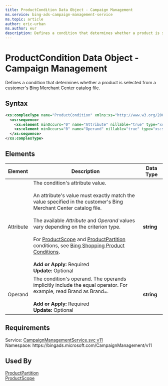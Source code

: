 ```yaml
---
title: ProductCondition Data Object - Campaign Management
ms.service: bing-ads-campaign-management-service
ms.topic: article
author: eric-urban
ms.author: eur
description: Defines a condition that determines whether a product is selected from a customer's Bing Merchant Center catalog file.
---
```

# ProductCondition Data Object - Campaign Management
Defines a condition that determines whether a product is selected from a customer's Bing Merchant Center catalog file.

## Syntax
```xml
<xs:complexType name="ProductCondition" xmlns:xs="http://www.w3.org/2001/XMLSchema">
  <xs:sequence>
    <xs:element minOccurs="0" name="Attribute" nillable="true" type="xs:string" />
    <xs:element minOccurs="0" name="Operand" nillable="true" type="xs:string" />
  </xs:sequence>
</xs:complexType>
```

## <a name="elements"></a>Elements

|Element|Description|Data Type|
|-----------|---------------|-------------|
|<a name="attribute"></a>Attribute|The condition's attribute value.<br /><br />An attribute's value must exactly match the value specified in the customer's Bing Merchant Center catalog file.<br /><br />The available *Attribute* and *Operand* values vary depending on the criterion type.<br /><br />For [ProductScope](bingads/campaign-management-service/productscope.md) and [ProductPartition](bingads/campaign-management-service/productpartition.md) conditions, see [Bing Shopping Product Conditions](bingads/guides/product-ads.md#conditions).<br /><br />**Add or Apply:** Required<br/>**Update:** Optional|**string**|
|<a name="operand"></a>Operand|The condition's operand. The operands implicitly include the equal operator. For example, read Brand as Brand=.<br /><br />**Add or Apply:** Required<br/>**Update:** Optional|**string**|

## Requirements
Service: [CampaignManagementService.svc v11](https://campaign.api.bingads.microsoft.com/Api/Advertiser/CampaignManagement/v11/CampaignManagementService.svc)  
Namespace: https\://bingads.microsoft.com/CampaignManagement/v11  

## Used By
[ProductPartition](productpartition.md)  
[ProductScope](productscope.md)  
